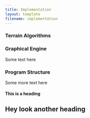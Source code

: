 ```yaml
---
title: Implementation
layout: template
filename: implementation
--- 
```


### Terrain Algorithms


### Graphical Engine

Some text here

### Program Structure

Some more text here

#### This is a heading 

## Hey look another heading